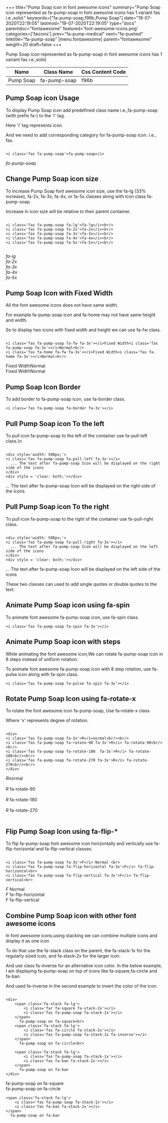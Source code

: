 +++
title="Pump Soap icon in font awesome icons"
summary="Pump Soap icon represented as fa-pump-soap in font awesome icons has 1 variant fas i.e.,solid."
keywords=["fa-pump-soap,f96b,Pump Soap"]
date="19-07-2020T22:19:05"
lastmod="19-07-2020T22:19:05"
type="docs"
parentdoc="fontawesome"
featured='font-awesome-icons.png'
categories=['faicons']
prev="fa-pump-medical"
next="fa-pushed"
linktitle="fa-pump-soap"
[menu.fontawesome]
parent="fontawesome"
weight=20
draft=false
+++


Pump Soap icon represented as fa-pump-soap in font awesome icons has 1 variant fas i.e.,solid.

<div class='table-responsive'><table class='table'><thead><tr><th>Name</th><th>Class Name</th><th>Css Content Code</th></tr></thead><tbody><tr><td>Pump Soap</td><td>fa-pump-soap</td><td>f96b</td></tr></tbody></table></div>



## Pump Soap icon Usage

To display Pump Soap icon add predefined class name i.e.,fa-pump-soap (with prefix fa-) to the 'i' tag.

Here 'i' tag represents icon.

And we need to add corresponding category for fa-pump-soap icon. i.e., fas.


```

<i class='fas fa-pump-soap'>fa-pump-soap</i>
```

<i class='fas fa-pump-soap'>fa-pump-soap</i>




## Change Pump Soap icon size
To increase Pump Soap font awesome icon size, use the fa-lg (33% increase), fa-2x, fa-3x, fa-4x, or fa-5x classes along with icon class fa-pump-soap.

Increase in icon size will be relative to their parent container. 

```

<i class='fas fa-pump-soap fa-lg'>fa-lg</i><br/>
<i class='fas fa-pump-soap fa-2x'>fa-2x</i><br/>
<i class='fas fa-pump-soap fa-3x'>fa-3x</i><br/>
<i class='fas fa-pump-soap fa-4x'>fa-4x</i><br/>
<i class='fas fa-pump-soap fa-5x'>fa-5x</i><br/>
            
```

<i class='fas fa-pump-soap fa-lg'>fa-lg</i><br/>
<i class='fas fa-pump-soap fa-2x'>fa-2x</i><br/>
<i class='fas fa-pump-soap fa-3x'>fa-3x</i><br/>
<i class='fas fa-pump-soap fa-4x'>fa-4x</i><br/>
<i class='fas fa-pump-soap fa-5x'>fa-5x</i><br/>
            



## Pump Soap Icon with Fixed Width 

All the font awesome icons does not have same width.

For example fa-pump-soap icon and fa-home may not have same height and width.

So to display two icons with fixed width and height we can use fa-fw class.


```

<i class='fas fa-pump-soap fa-fw fa-3x'></i>Fixed Width<i class='fas fa-pump-soap fa-3x'></i>Normal<br/>
<i class='fas fa-home fa-fw fa-3x'></i>Fixed Width<i class='fas fa-home fa-3x'></i>Normal<br/>
```

<i class='fas fa-pump-soap fa-fw fa-3x'></i>Fixed Width<i class='fas fa-pump-soap fa-3x'></i>Normal<br/>
<i class='fas fa-home fa-fw fa-3x'></i>Fixed Width<i class='fas fa-home fa-3x'></i>Normal<br/>



## Pump Soap Icon Border 

To add border to fa-pump-soap icon, use fa-border class.


```
<i class='fas fa-pump-soap fa-border fa-3x'></i>

```
<i class='fas fa-pump-soap fa-border fa-3x'></i>





## Pull Pump Soap icon To the left

To pull icon fa-pump-soap to the left of the container use fa-pull-left class.\n

```

<div style='width: 500px;'>
<i class='fas fa-pump-soap fa-pull-left fa-3x'></i>
  ... The text after fa-pump-soap Icon will be displayed on the right side of the icons
</div>
<div style = 'clear: both;'></div>
```

<div style='width: 500px;'>
<i class='fas fa-pump-soap fa-pull-left fa-3x'></i>
  ... The text after fa-pump-soap Icon will be displayed on the right side of the icons
</div>
<div style = 'clear: both;'></div>




## Pull Pump Soap icon To the right
To pull icon fa-pump-soap to the right of the container use fa-pull-right class.

```

<div style='width: 500px;'>
<i class='fas fa-pump-soap fa-pull-right fa-3x'></i>
  ... The text after fa-pump-soap Icon will be displayed on the left side of the icons
</div>
<div style = 'clear: both;'></div>
```

<div style='width: 500px;'>
<i class='fas fa-pump-soap fa-pull-right fa-3x'></i>
  ... The text after fa-pump-soap Icon will be displayed on the left side of the icons
</div>
<div style = 'clear: both;'></div>

These two classes can used to add single quotes or double quotes to the text.


## Animate Pump Soap icon using fa-spin
To animate font awesome fa-pump-soap icon, use fa-spin class.

```
<i class='fas fa-pump-soap fa-spin fa-3x'></i>
```
<i class='fas fa-pump-soap fa-spin fa-3x'></i>




## Animate Pump Soap icon with steps
While animating the font awesome icon,We can rotate fa-pump-soap icon in 8 steps instead of uniform rotation.

To animate font awesome fa-pump-soap icon with 8 step rotation, use fa-pulse icon along with fa-spin class.


```
<i class='fas fa-pump-soap fa-pulse fa-spin fa-3x'></i>

```
<i class='fas fa-pump-soap fa-pulse fa-spin fa-3x'></i>





## Rotate Pump Soap Icon using fa-rotate-x
To rotate the font awesome icon fa-pump-soap, Use fa-rotate-x class

Where 'x' represents degree of rotation.


```

<div>
<i class='fas fa-pump-soap fa-3x'>R</i>normal<br/><br/>
<i class='fas fa-pump-soap fa-rotate-90 fa-3x'>R</i> fa-rotate-90<br/><br/> 
<i class='fas fa-pump-soap fa-rotate-180  fa-3x'>R</i> fa-rotate-180<br/><br/> 
<i class='fas fa-pump-soap fa-rotate-270 fa-3x'>R</i> fa-rotate-270<br/><br/>
</div>
```

<div>
<i class='fas fa-pump-soap fa-3x'>R</i>normal<br/><br/>
<i class='fas fa-pump-soap fa-rotate-90 fa-3x'>R</i> fa-rotate-90<br/><br/> 
<i class='fas fa-pump-soap fa-rotate-180  fa-3x'>R</i> fa-rotate-180<br/><br/> 
<i class='fas fa-pump-soap fa-rotate-270 fa-3x'>R</i> fa-rotate-270<br/><br/>
</div>




## Flip Pump Soap Icon using fa-flip-*
To flip fa-pump-soap font awesome icon horizontally and vertically use fa-flip-horizontal and fa-flip-vertical classes. 

```

<i class='fas fa-pump-soap fa-3x'>F</i> Normal <br>
<i class='fas fa-pump-soap fa-flip-horizontal fa-3x'>F</i> fa-flip-horizontal<br>
<i class='fas fa-pump-soap fa-flip-vertical fa-3x'>F</i> fa-flip-vertical<br>
```

<i class='fas fa-pump-soap fa-3x'>F</i> Normal <br>
<i class='fas fa-pump-soap fa-flip-horizontal fa-3x'>F</i> fa-flip-horizontal<br>
<i class='fas fa-pump-soap fa-flip-vertical fa-3x'>F</i> fa-flip-vertical<br>




## Combine Pump Soap icon with other font awesome icons
In font awesome icons,using stacking we can combine multiple icons and display it as one icon 

To do that use the fa-stack class on the parent, the fa-stack-1x for the regularly sized icon, and fa-stack-2x for the larger icon.

And use class fa-inverse for an alternative icon color. 
In the below example, I am displaying fa-pump-soap on top of icons like fa-square,fa-circle and fa-ban.

And used fa-inverse in the second example to invert the color of the icon.

```

<div>
    <span class='fa-stack fa-lg'>
        <i class='far fa-square fa-stack-2x'></i>
        <i class='fas fa-pump-soap fa-stack-1x'></i>
    </span>
      fa-pump-soap on fa-square<br>
    <span class='fa-stack fa-lg'>
        <i class='fas fa-circle fa-stack-2x'></i>
        <i class='fas fa-pump-soap fa-stack-1x fa-inverse'></i>
    </span>
      fa-pump-soap on fa-circle<br>

    <span class='fa-stack fa-lg'>
        <i class='fas fa-pump-soap fa-stack-1x'></i>
        <i class='fas fa-ban fa-stack-2x'></i>
    </span>
      fa-pump-soap on fa-ban
</div>
```

<div>
    <span class='fa-stack fa-lg'>
        <i class='far fa-square fa-stack-2x'></i>
        <i class='fas fa-pump-soap fa-stack-1x'></i>
    </span>
      fa-pump-soap on fa-square<br>
    <span class='fa-stack fa-lg'>
        <i class='fas fa-circle fa-stack-2x'></i>
        <i class='fas fa-pump-soap fa-stack-1x fa-inverse'></i>
    </span>
      fa-pump-soap on fa-circle<br>

    <span class='fa-stack fa-lg'>
        <i class='fas fa-pump-soap fa-stack-1x'></i>
        <i class='fas fa-ban fa-stack-2x'></i>
    </span>
      fa-pump-soap on fa-ban
</div>






